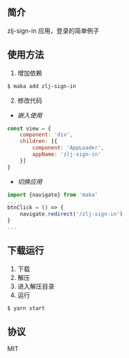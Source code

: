 ## 简介

zlj-sign-in 应用，登录的简单例子

## 使用方法

1. 增加依赖
```bash
$ maka add zlj-sign-in
```

2. 修改代码
- *嵌入使用*
```javascript
const view = {
    component: 'div',
    children: [{
        component: 'AppLoader',
        appName: 'zlj-sign-in'
    }]
}
```
- *切换应用*
```javascript
import {navigate} from 'maka'
...
btnClick = () => {
    navigate.redirect('/zlj-sign-in')
}
...
```

## 下载运行

1. 下载
2. 解压
3. 进入解压目录
4. 运行
```bash
$ yarn start
```

## 协议

MIT

